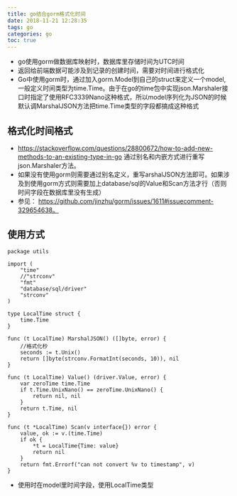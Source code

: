 ```yaml
---
title: go结合gorm格式化时间
date: 2018-11-21 12:28:35
tags: go
categories: go
toc: true
---
```


- go使用gorm做数据库映射时，数据库里存储时间为UTC时间
- 返回给前端数据可能涉及到记录的创建时间，需要对时间进行格式化
- Go中使用gorm时，通过加入gorm.Model到自己的struct来定义一个model,一般定义时间类型为time.Time。由于在go的time包中实现json.Marshaler接口时指定了使用RFC3339Nano这种格式，所以model序列化为JSON的时候默认调MarshalJSON方法把time.Time类型的字段都搞成这种格式
<!-- more -->

## 格式化时间格式
- https://stackoverflow.com/questions/28800672/how-to-add-new-methods-to-an-existing-type-in-go 通过别名和内嵌方式进行重写json.Marshaler方法。
- 如果没有使用gorm则需要通过别名定义，重写arshalJSON方法即可。如果涉及到使用gorm方式则需要加上database/sql的Value和Scan方法才行（否则时间字段在数据库里没有生成）
- 参见： https://github.com/jinzhu/gorm/issues/1611#issuecomment-329654638。

## 使用方式

```
package utils

import (
	"time"
	//"strconv"
	"fmt"
	"database/sql/driver"
	"strconv"
)

type LocalTime struct {
	time.Time
}

func (t LocalTime) MarshalJSON() ([]byte, error) {
	//格式化秒
	seconds := t.Unix()
	return []byte(strconv.FormatInt(seconds, 10)), nil
}

func (t LocalTime) Value() (driver.Value, error) {
	var zeroTime time.Time
	if t.Time.UnixNano() == zeroTime.UnixNano() {
		return nil, nil
	}
	return t.Time, nil
}

func (t *LocalTime) Scan(v interface{}) error {
	value, ok := v.(time.Time)
	if ok {
		*t = LocalTime{Time: value}
		return nil
	}
	return fmt.Errorf("can not convert %v to timestamp", v)
}
```
- 使用时在model里时间字段，使用LocalTime类型


